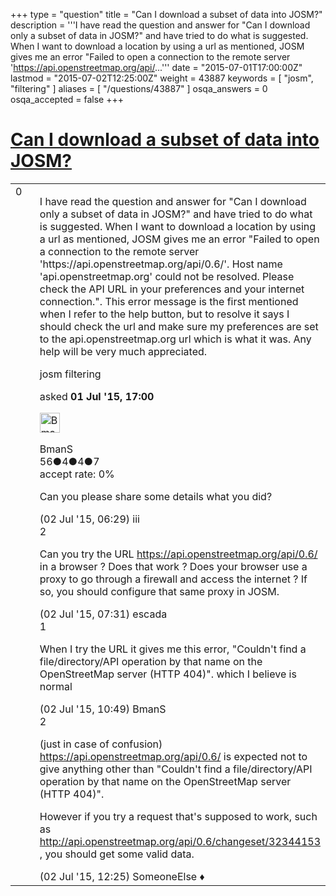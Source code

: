 +++
type = "question"
title = "Can I download a subset of data into JOSM?"
description = '''I have read the question and answer for &quot;Can I download only a subset of data in JOSM?&quot; and have tried to do what is suggested. When I want to download a location by using a url as mentioned, JOSM gives me an error &quot;Failed to open a connection to the remote server &#x27;https://api.openstreetmap.org/api/...'''
date = "2015-07-01T17:00:00Z"
lastmod = "2015-07-02T12:25:00Z"
weight = 43887
keywords = [ "josm", "filtering" ]
aliases = [ "/questions/43887" ]
osqa_answers = 0
osqa_accepted = false
+++

<div class="headNormal">

# [Can I download a subset of data into JOSM?](/questions/43887/can-i-download-a-subset-of-data-into-josm)

</div>

<div id="main-body">

<div id="askform">

<table id="question-table" style="width:100%;">
<colgroup>
<col style="width: 50%" />
<col style="width: 50%" />
</colgroup>
<tbody>
<tr>
<td style="width: 30px; vertical-align: top"><div class="vote-buttons">
<span id="post-43887-upvote" class="ajax-command post-vote up" rel="nofollow" title="I like this post (click again to cancel)"> </span>
<div id="post-43887-score" class="post-score" title="current number of votes">
0
</div>
<span id="post-43887-downvote" class="ajax-command post-vote down" rel="nofollow" title="I dont like this post (click again to cancel)"> </span> <span id="favorite-mark" class="ajax-command favorite-mark" rel="nofollow" title="mark/unmark this question as favorite (click again to cancel)"> </span>
<div id="favorite-count" class="favorite-count">
&#10;</div>
</div></td>
<td><div id="item-right">
<div class="question-body">
<p>I have read the question and answer for "Can I download only a subset of data in JOSM?" and have tried to do what is suggested. When I want to download a location by using a url as mentioned, JOSM gives me an error "Failed to open a connection to the remote server 'https://api.openstreetmap.org/api/0.6/'. Host name 'api.openstreetmap.org' could not be resolved. Please check the API URL in your preferences and your internet connection.". This error message is the first mentioned when I refer to the help button, but to resolve it says I should check the url and make sure my preferences are set to the api.openstreetmap.org url which is what it was. Any help will be very much appreciated.</p>
</div>
<div id="question-tags" class="tags-container tags">
<span class="post-tag tag-link-josm" rel="tag" title="see questions tagged &#39;josm&#39;">josm</span> <span class="post-tag tag-link-filtering" rel="tag" title="see questions tagged &#39;filtering&#39;">filtering</span>
</div>
<div id="question-controls" class="post-controls">
&#10;</div>
<div class="post-update-info-container">
<div class="post-update-info post-update-info-user">
<p>asked <strong>01 Jul '15, 17:00</strong></p>
<img src="https://secure.gravatar.com/avatar/19fd6c1499513907697c5821829c5e83?s=32&amp;d=identicon&amp;r=g" class="gravatar" width="32" height="32" alt="BmanS&#39;s gravatar image" />
<p><span>BmanS</span><br />
<span class="score" title="56 reputation points">56</span><span title="4 badges"><span class="badge1">●</span><span class="badgecount">4</span></span><span title="4 badges"><span class="silver">●</span><span class="badgecount">4</span></span><span title="7 badges"><span class="bronze">●</span><span class="badgecount">7</span></span><br />
<span class="accept_rate" title="Rate of the user&#39;s accepted answers">accept rate:</span> <span title="BmanS has no accepted answers">0%</span></p>
</div>
</div>
<div id="comments-container-43887" class="comments-container">
<span id="43901"></span>
<div id="comment-43901" class="comment">
<div id="post-43901-score" class="comment-score">
&#10;</div>
<div class="comment-text">
<p>Can you please share some details what you did?</p>
</div>
<div id="comment-43901-info" class="comment-info">
<span class="comment-age">(02 Jul '15, 06:29)</span> <span class="comment-user userinfo">iii</span>
</div>
</div>
<span id="43902"></span>
<div id="comment-43902" class="comment">
<div id="post-43902-score" class="comment-score">
2
</div>
<div class="comment-text">
<p>Can you try the URL <a href="https://api.openstreetmap.org/api/0.6/">https://api.openstreetmap.org/api/0.6/</a> in a browser ? Does that work ? Does your browser use a proxy to go through a firewall and access the internet ? If so, you should configure that same proxy in JOSM.</p>
</div>
<div id="comment-43902-info" class="comment-info">
<span class="comment-age">(02 Jul '15, 07:31)</span> <span class="comment-user userinfo">escada</span>
</div>
</div>
<span id="43914"></span>
<div id="comment-43914" class="comment">
<div id="post-43914-score" class="comment-score">
1
</div>
<div class="comment-text">
<p>When I try the URL it gives me this error, "Couldn't find a file/directory/API operation by that name on the OpenStreetMap server (HTTP 404)". which I believe is normal</p>
</div>
<div id="comment-43914-info" class="comment-info">
<span class="comment-age">(02 Jul '15, 10:49)</span> <span class="comment-user userinfo">BmanS</span>
</div>
</div>
<span id="43917"></span>
<div id="comment-43917" class="comment">
<div id="post-43917-score" class="comment-score">
2
</div>
<div class="comment-text">
<p>(just in case of confusion) <a href="https://api.openstreetmap.org/api/0.6/">https://api.openstreetmap.org/api/0.6/</a> is expected not to give anything other than "Couldn't find a file/directory/API operation by that name on the OpenStreetMap server (HTTP 404)".</p>
<p>However if you try a request that's supposed to work, such as <a href="http://api.openstreetmap.org/api/0.6/changeset/32344153">http://api.openstreetmap.org/api/0.6/changeset/32344153</a> , you should get some valid data.</p>
</div>
<div id="comment-43917-info" class="comment-info">
<span class="comment-age">(02 Jul '15, 12:25)</span> <span class="comment-user userinfo">SomeoneElse ♦</span>
</div>
</div>
</div>
<div id="comment-tools-43887" class="comment-tools">
&#10;</div>
<div class="clear">
&#10;</div>
<div id="comment-43887-form-container" class="comment-form-container">
&#10;</div>
<div class="clear">
&#10;</div>
</div></td>
</tr>
</tbody>
</table>

</div>

</div>

